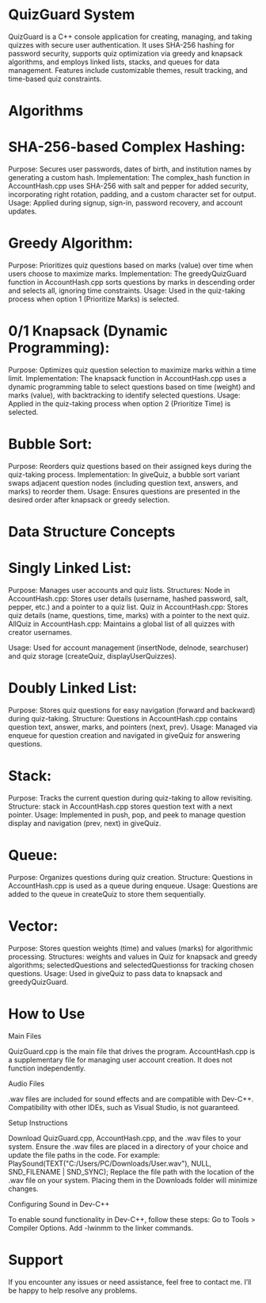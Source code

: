 # QuizGuard System

QuizGuard is a C++ console application for creating, managing, and taking quizzes with secure user authentication. It uses SHA-256 hashing for password security, supports quiz optimization via greedy and knapsack algorithms, and employs linked lists, stacks, and queues for data management. Features include customizable themes, result tracking, and time-based quiz constraints.

# Algorithms

# SHA-256-based Complex Hashing:

Purpose: Secures user passwords, dates of birth, and institution names by generating a custom hash.
Implementation: The complex_hash function in AccountHash.cpp uses SHA-256 with salt and pepper for added security, incorporating right rotation, padding, and a custom character set for output.
Usage: Applied during signup, sign-in, password recovery, and account updates.


# Greedy Algorithm:

Purpose: Prioritizes quiz questions based on marks (value) over time when users choose to maximize marks.
Implementation: The greedyQuizGuard function in AccountHash.cpp sorts questions by marks in descending order and selects all, ignoring time constraints.
Usage: Used in the quiz-taking process when option 1 (Prioritize Marks) is selected.


# 0/1 Knapsack (Dynamic Programming):

Purpose: Optimizes quiz question selection to maximize marks within a time limit.
Implementation: The knapsack function in AccountHash.cpp uses a dynamic programming table to select questions based on time (weight) and marks (value), with backtracking to identify selected questions.
Usage: Applied in the quiz-taking process when option 2 (Prioritize Time) is selected.


# Bubble Sort:

Purpose: Reorders quiz questions based on their assigned keys during the quiz-taking process.
Implementation: In giveQuiz, a bubble sort variant swaps adjacent question nodes (including question text, answers, and marks) to reorder them.
Usage: Ensures questions are presented in the desired order after knapsack or greedy selection.



# Data Structure Concepts

# Singly Linked List:

Purpose: Manages user accounts and quiz lists.
Structures:
Node in AccountHash.cpp: Stores user details (username, hashed password, salt, pepper, etc.) and a pointer to a quiz list.
Quiz in AccountHash.cpp: Stores quiz details (name, questions, time, marks) with a pointer to the next quiz.
AllQuiz in AccountHash.cpp: Maintains a global list of all quizzes with creator usernames.


Usage: Used for account management (insertNode, delnode, searchuser) and quiz storage (createQuiz, displayUserQuizzes).


# Doubly Linked List:

Purpose: Stores quiz questions for easy navigation (forward and backward) during quiz-taking.
Structure: Questions in AccountHash.cpp contains question text, answer, marks, and pointers (next, prev).
Usage: Managed via enqueue for question creation and navigated in giveQuiz for answering questions.


# Stack:

Purpose: Tracks the current question during quiz-taking to allow revisiting.
Structure: stack in AccountHash.cpp stores question text with a next pointer.
Usage: Implemented in push, pop, and peek to manage question display and navigation (prev, next) in giveQuiz.


# Queue:

Purpose: Organizes questions during quiz creation.
Structure: Questions in AccountHash.cpp is used as a queue during enqueue.
Usage: Questions are added to the queue in createQuiz to store them sequentially.


# Vector:

Purpose: Stores question weights (time) and values (marks) for algorithmic processing.
Structures: weights and values in Quiz for knapsack and greedy algorithms; selectedQuestions and selectedQuestionss for tracking chosen questions.
Usage: Used in giveQuiz to pass data to knapsack and greedyQuizGuard.

# How to Use

Main Files

QuizGuard.cpp is the main file that drives the program. AccountHash.cpp is a supplementary file for managing user account creation. It does not function independently.

Audio Files

.wav files are included for sound effects and are compatible with Dev-C++. Compatibility with other IDEs, such as Visual Studio, is not guaranteed.

Setup Instructions

Download QuizGuard.cpp, AccountHash.cpp, and the .wav files to your system. Ensure the .wav files are placed in a directory of your choice and update the file paths in the code. For example: PlaySound(TEXT("C:/Users/PC/Downloads/User.wav"), NULL, SND_FILENAME | SND_SYNC); Replace the file path with the location of the .wav file on your system. Placing them in the Downloads folder will minimize changes.

Configuring Sound in Dev-C++

To enable sound functionality in Dev-C++, follow these steps: Go to Tools > Compiler Options. Add -lwinmm to the linker commands.

# Support

If you encounter any issues or need assistance, feel free to contact me. I’ll be happy to help resolve any problems.



